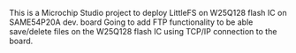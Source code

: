 This is a Microchip Studio project to deploy LittleFS on W25Q128 flash IC on SAME54P20A dev. board
Going to add FTP functionality to be able save/delete files on the W25Q128 flash IC using TCP/IP connection to the board. 